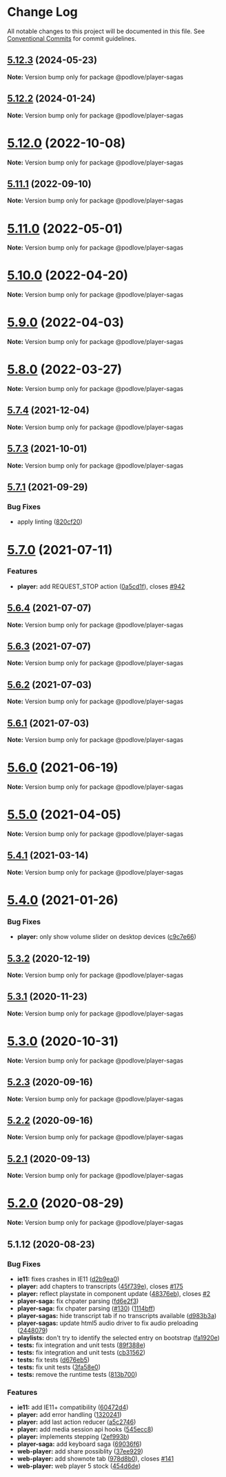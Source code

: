 # Change Log

All notable changes to this project will be documented in this file.
See [Conventional Commits](https://conventionalcommits.org) for commit guidelines.

## [5.12.3](https://github.com/podlove/podlove-ui/compare/v5.12.2...v5.12.3) (2024-05-23)

**Note:** Version bump only for package @podlove/player-sagas





## [5.12.2](https://github.com/podlove/podlove-ui/compare/v5.12.1...v5.12.2) (2024-01-24)

**Note:** Version bump only for package @podlove/player-sagas





# [5.12.0](https://github.com/podlove/podlove-ui/compare/v5.11.1...v5.12.0) (2022-10-08)

**Note:** Version bump only for package @podlove/player-sagas





## [5.11.1](https://github.com/podlove/podlove-ui/compare/v5.11.0...v5.11.1) (2022-09-10)

**Note:** Version bump only for package @podlove/player-sagas





# [5.11.0](https://github.com/podlove/podlove-ui/compare/v5.10.0...v5.11.0) (2022-05-01)

**Note:** Version bump only for package @podlove/player-sagas





# [5.10.0](https://github.com/podlove/podlove-ui/compare/v5.9.0...v5.10.0) (2022-04-20)

**Note:** Version bump only for package @podlove/player-sagas





# [5.9.0](https://github.com/podlove/podlove-ui/compare/v5.8.0...v5.9.0) (2022-04-03)

**Note:** Version bump only for package @podlove/player-sagas





# [5.8.0](https://github.com/podlove/podlove-ui/compare/v5.7.4...v5.8.0) (2022-03-27)

**Note:** Version bump only for package @podlove/player-sagas





## [5.7.4](https://github.com/podlove/podlove-ui/compare/v5.7.3...v5.7.4) (2021-12-04)

**Note:** Version bump only for package @podlove/player-sagas





## [5.7.3](https://github.com/podlove/podlove-ui/compare/v5.7.2...v5.7.3) (2021-10-01)

**Note:** Version bump only for package @podlove/player-sagas





## [5.7.1](https://github.com/podlove/podlove-ui/compare/v5.7.0...v5.7.1) (2021-09-29)


### Bug Fixes

* apply linting ([820cf20](https://github.com/podlove/podlove-ui/commit/820cf200c4337e832173cc95eeed3cbd6e2d343d))





# [5.7.0](https://github.com/podlove/podlove-ui/compare/v5.6.4...v5.7.0) (2021-07-11)


### Features

* **player:** add REQUEST_STOP action ([0a5cd1f](https://github.com/podlove/podlove-ui/commit/0a5cd1fd1778aa2134149233196cc186217b5792)), closes [#942](https://github.com/podlove/podlove-ui/issues/942)





## [5.6.4](https://github.com/podlove/podlove-ui/compare/v5.6.3...v5.6.4) (2021-07-07)

**Note:** Version bump only for package @podlove/player-sagas





## [5.6.3](https://github.com/podlove/podlove-ui/compare/v5.6.2...v5.6.3) (2021-07-07)

**Note:** Version bump only for package @podlove/player-sagas





## [5.6.2](https://github.com/podlove/podlove-ui/compare/v5.6.1...v5.6.2) (2021-07-03)

**Note:** Version bump only for package @podlove/player-sagas





## [5.6.1](https://github.com/podlove/podlove-ui/compare/v5.6.0...v5.6.1) (2021-07-03)

**Note:** Version bump only for package @podlove/player-sagas





# [5.6.0](https://github.com/podlove/podlove-ui/compare/v5.5.0...v5.6.0) (2021-06-19)

**Note:** Version bump only for package @podlove/player-sagas





# [5.5.0](https://github.com/podlove/podlove-ui/compare/v5.4.1...v5.5.0) (2021-04-05)

**Note:** Version bump only for package @podlove/player-sagas





## [5.4.1](https://github.com/podlove/podlove-ui/compare/v5.4.0...v5.4.1) (2021-03-14)

**Note:** Version bump only for package @podlove/player-sagas





# [5.4.0](https://github.com/podlove/podlove-ui/compare/v5.3.2...v5.4.0) (2021-01-26)


### Bug Fixes

* **player:** only show volume slider on desktop devices ([c9c7e66](https://github.com/podlove/podlove-ui/commit/c9c7e66a0a3489f192ab1c7a81ce5044bb1eaaba))





## [5.3.2](https://github.com/podlove/podlove-ui/compare/v5.3.1...v5.3.2) (2020-12-19)

**Note:** Version bump only for package @podlove/player-sagas





## [5.3.1](https://github.com/podlove/podlove-ui/compare/v5.3.0...v5.3.1) (2020-11-23)

**Note:** Version bump only for package @podlove/player-sagas





# [5.3.0](https://github.com/podlove/podlove-ui/compare/v5.2.3...v5.3.0) (2020-10-31)

**Note:** Version bump only for package @podlove/player-sagas





## [5.2.3](https://github.com/podlove/podlove-ui/compare/v5.2.2...v5.2.3) (2020-09-16)

**Note:** Version bump only for package @podlove/player-sagas





## [5.2.2](https://github.com/podlove/podlove-ui/compare/v5.2.1...v5.2.2) (2020-09-16)

**Note:** Version bump only for package @podlove/player-sagas





## [5.2.1](https://github.com/podlove/podlove-ui/compare/v5.2.0...v5.2.1) (2020-09-13)

**Note:** Version bump only for package @podlove/player-sagas





# [5.2.0](https://github.com/podlove/podlove-ui/compare/v5.1.12...v5.2.0) (2020-08-29)

**Note:** Version bump only for package @podlove/player-sagas





## 5.1.12 (2020-08-23)


### Bug Fixes

* **ie11:** fixes crashes in IE11 ([d2b9ea0](https://github.com/podlove/podlove-ui/commit/d2b9ea0243cf1e36eace8e399eeead35496fe6fd))
* **player:** add chapters to transcripts ([45f739e](https://github.com/podlove/podlove-ui/commit/45f739e5df8999e6cdab544270e5b90389c10b5f)), closes [#175](https://github.com/podlove/podlove-ui/issues/175)
* **player:** reflect playstate in component update ([48376eb](https://github.com/podlove/podlove-ui/commit/48376ebb52db54f257f439cb2701bdb6a5baa170)), closes [#2](https://github.com/podlove/podlove-ui/issues/2)
* **player-saga:** fix chpater parsing ([fd6e2f3](https://github.com/podlove/podlove-ui/commit/fd6e2f3b58f99349dbde4e28184540f464cbd09f))
* **player-saga:** fix chpater parsing ([#130](https://github.com/podlove/podlove-ui/issues/130)) ([1114bff](https://github.com/podlove/podlove-ui/commit/1114bff66b24655e334686b8835bbcc4e3073608))
* **player-sagas:** hide transcript tab if no transcripts available ([d983b3a](https://github.com/podlove/podlove-ui/commit/d983b3a706124d3ee4411418228d4da1a3077f76))
* **player-sagas:** update html5 audio driver to fix audio preloading ([2448079](https://github.com/podlove/podlove-ui/commit/2448079e782628d30fe1934068227f0108b4b682))
* **playlists:** don't try to identify the selected entry on bootstrap ([fa1920e](https://github.com/podlove/podlove-ui/commit/fa1920efe536482528488d5a4b51f3b74ab134be))
* **tests:** fix integration and unit tests ([89f388e](https://github.com/podlove/podlove-ui/commit/89f388e45edf485435597f5102eb065e05d9be34))
* **tests:** fix integration and unit tests ([cb31562](https://github.com/podlove/podlove-ui/commit/cb31562f600f20b4728a70667c45ed162ab9f556))
* **tests:** fix tests ([d676eb5](https://github.com/podlove/podlove-ui/commit/d676eb5afd20020a7d33dda323d0149d4eeb5fe1))
* **tests:** fix unit tests ([3fa58e0](https://github.com/podlove/podlove-ui/commit/3fa58e0322d4956c2bd5a8b4d59e7aedc685eccb))
* **tests:** remove the runtime tests ([813b700](https://github.com/podlove/podlove-ui/commit/813b70003a5abcda09d440f88c3ddba4445efe77))


### Features

* **ie11:** add IE11+ compatibility ([60472d4](https://github.com/podlove/podlove-ui/commit/60472d442647ad838feb74b4980cc837f3a96853))
* **player:** add error handling ([1320241](https://github.com/podlove/podlove-ui/commit/132024103288d0c39a128eea219b3b01edac8730))
* **player:** add last action reducer ([a5c2746](https://github.com/podlove/podlove-ui/commit/a5c27467e1b2a64ff43eed32718dbb574ad02ad2))
* **player:** add media session api hooks ([545ecc8](https://github.com/podlove/podlove-ui/commit/545ecc853288ecee67f6b9d59774f79ec06d7a68))
* **player:** implements stepping ([2ef993b](https://github.com/podlove/podlove-ui/commit/2ef993b81f811a8d3ed9ca21f1eb6649c8ddcee2))
* **player-saga:** add keyboard saga ([69036f6](https://github.com/podlove/podlove-ui/commit/69036f6f012d1e4963ceb56c712fc598f287137c))
* **web-player:** add share possiblity ([37ee929](https://github.com/podlove/podlove-ui/commit/37ee9291f512d30018ced950be3059fd4643bb95))
* **web-player:** add shownote tab ([978d8b0](https://github.com/podlove/podlove-ui/commit/978d8b05f2676ef9851c0ad24a19a8ec7e3ebdb5)), closes [#141](https://github.com/podlove/podlove-ui/issues/141)
* **web-player:** web player 5 stock ([454d6de](https://github.com/podlove/podlove-ui/commit/454d6dead15ba4813d68e306ebc6f01a254651ed))
